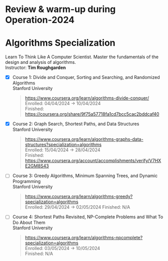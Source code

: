 # Review & warm-up during Operation-2024

# Algorithms Specialization
Learn To Think Like A Computer Scientist. Master the fundamentals of the design and analysis of algorithms.  
Instructor: **Tim Roughgarden**  
  
- [x] Course 1: Divide and Conquer, Sorting and Searching, and Randomized Algorithms  
    Stanford University  
    > https://www.coursera.org/learn/algorithms-divide-conquer/  
    > Enrolled: 04/04/2024 -> 10/04/2024  
    > Finished: https://coursera.org/share/9f75a57718fa1cd7bcc5cac2bddcaf40  
 
- [x] Course 2: Graph Search, Shortest Paths, and Data Structures  
     Stanford University  
     > https://www.coursera.org/learn/algorithms-graphs-data-structures?specialization=algorithms    
     > Enrolled: 15/04/2024 -> 28/04/2024  
     > Finished: https://www.coursera.org/account/accomplishments/verify/V7HXE2GM8S43
 
- [ ] Course 3: Greedy Algorithms, Minimum Spanning Trees, and Dynamic Programming  
     Stanford University  
     > https://www.coursera.org/learn/algorithms-greedy?specialization=algorithms  
     > Enrolled: 29/04/2024 -> 02/05/2024 
     > Finished: N/A  
 
- [ ] Course 4: Shortest Paths Revisited, NP-Complete Problems and What To Do About Them   
     Stanford University  
     > https://www.coursera.org/learn/algorithms-npcomplete?specialization=algorithms   
     > Enrolled: 03/05/2024 -> 10/05/2024  
     > Finished: N/A  



